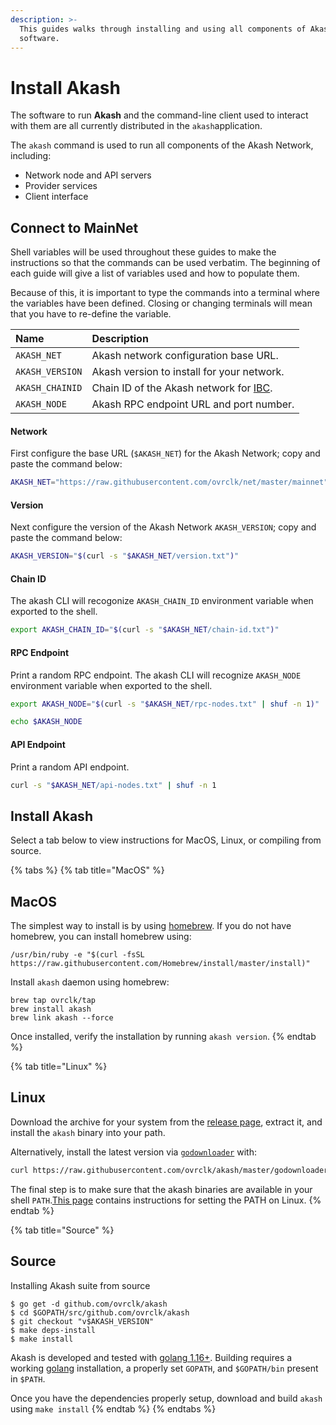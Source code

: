 ```yaml
---
description: >-
  This guides walks through installing and using all components of Akash
  software.
---
```


# Install Akash

The software to run  **Akash** and the command-line client used to interact with them are all currently distributed in the `akash`application.

The `akash` command is used to run all components of the Akash Network, including:

* Network node and API servers
* Provider services
* Client interface

## Connect to MainNet

Shell variables will be used throughout these guides to make the instructions so that the commands can be used verbatim. The beginning of each guide will give a list of variables used and how to populate them.

Because of this, it is important to type the commands into a terminal where the variables have been defined. Closing or changing terminals will mean that you have to re-define the variable.

| Name | Description |
| :--- | :--- |
| `AKASH_NET` | Akash network configuration base URL.  |
| `AKASH_VERSION` | Akash version to install for your network.   |
| `AKASH_CHAINID` | Chain ID of the Akash network for [IBC](../reference/akashnet-relayer.md). |
| `AKASH_NODE` | Akash RPC endpoint URL and port number. |

#### Network

First configure the base URL \(`$AKASH_NET`\) for the Akash Network; copy and paste the command below:

```bash
AKASH_NET="https://raw.githubusercontent.com/ovrclk/net/master/mainnet"
```

#### Version

Next configure the version of the Akash Network `AKASH_VERSION`; copy and paste the command below:

```bash
AKASH_VERSION="$(curl -s "$AKASH_NET/version.txt")"
```

#### Chain ID

The akash CLI will recogonize `AKASH_CHAIN_ID` environment variable when exported to the shell. 

```bash
export AKASH_CHAIN_ID="$(curl -s "$AKASH_NET/chain-id.txt")"
```

#### RPC Endpoint

Print a random RPC endpoint. The akash CLI will recognize `AKASH_NODE` environment variable when exported to the shell.

```bash
export AKASH_NODE="$(curl -s "$AKASH_NET/rpc-nodes.txt" | shuf -n 1)"

echo $AKASH_NODE
```

#### API Endpoint

Print a random API endpoint.

```bash
curl -s "$AKASH_NET/api-nodes.txt" | shuf -n 1
```

## Install Akash

Select a tab below to view instructions for MacOS, Linux, or compiling from source.

{% tabs %}
{% tab title="MacOS" %}
## MacOS

The simplest way to install is by using [homebrew](https://brew.sh). If you do not have homebrew, you can install homebrew using:

```text
/usr/bin/ruby -e "$(curl -fsSL https://raw.githubusercontent.com/Homebrew/install/master/install)"
```

Install `akash` daemon using homebrew:

```text
brew tap ovrclk/tap
brew install akash
brew link akash --force
```

Once installed, verify the installation by running `akash version`. 
{% endtab %}

{% tab title="Linux" %}
## Linux

Download the archive for your system from the [release page](https://github.com/ovrclk/akash/releases), extract it, and install the `akash` binary into your path.

Alternatively, install the latest version via [`godownloader`](https://github.com/goreleaser/godownloader) with:

```bash
curl https://raw.githubusercontent.com/ovrclk/akash/master/godownloader.sh | sh -s -- "v$AKASH_VERSION"
```

The final step is to make sure that the akash binaries are available in your shell `PATH`.[This page](https://stackoverflow.com/questions/14637979/how-to-permanently-set-path-on-linux-unix) contains instructions for setting the PATH on Linux.
{% endtab %}

{% tab title="Source" %}
## Source

Installing Akash suite from source

```text
$ go get -d github.com/ovrclk/akash
$ cd $GOPATH/src/github.com/ovrclk/akash
$ git checkout "v$AKASH_VERSION"
$ make deps-install
$ make install
```

Akash is developed and tested with [golang 1.16+](https://golang.org/). Building requires a working [golang](https://golang.org/) installation, a properly set `GOPATH`, and `$GOPATH/bin` present in `$PATH`.

Once you have the dependencies properly setup, download and build `akash` using `make install`
{% endtab %}
{% endtabs %}

